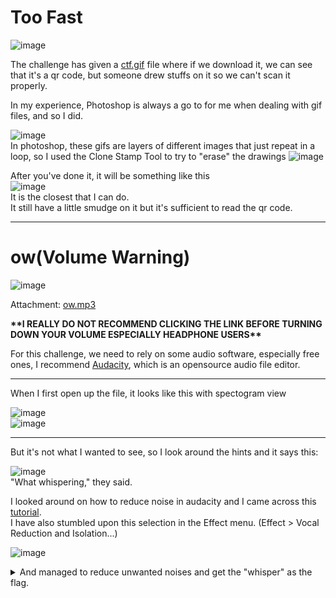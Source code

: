 # Too Fast

![image](https://github.com/m4karoni/CTF/assets/70287409/2ebd127e-fcce-484b-bc0e-a42bbd78eea3)

The challenge has given a [ctf.gif](https://github.com/m4karoni/CTF/assets/70287409/618d6c5a-c714-45f3-9ff2-d74319e1f030) file where if we download it, we can see that it's a qr code, but someone drew stuffs on it so we can't scan it properly.
  
In my experience, Photoshop is always a go to for me when dealing with gif files, and so I did.
  
![image](https://github.com/m4karoni/CTF/assets/70287409/330bf31b-7bbe-4519-80bc-53ee1764cc1c)  
In photoshop, these gifs are layers of different images that just repeat in a loop, so I used the Clone Stamp Tool to try to "erase" the drawings
![image](https://github.com/m4karoni/CTF/assets/70287409/a38fbd42-5d31-4c7c-b4b4-052646f95ae8)
  
After you've done it, it will be something like this  
![image](https://github.com/m4karoni/CTF/assets/70287409/9acb10aa-c0ee-4c04-ad9c-f559b63f63a9)  
It is the closest that I can do.  
It still have a little smudge on it but it's sufficient to read the qr code.
  
<hr>  
  
# ow(Volume Warning)
  
![image](https://github.com/m4karoni/CTF/assets/70287409/ac707c2a-d93b-4810-aa84-9e7eca6eae5e)


Attachment: [ow.mp3](https://github.com/m4karoni/CTF/assets/70287409/aa7a8025-0219-4283-8e7a-79784962143b)  
  
**\*\*I REALLY DO NOT RECOMMEND CLICKING THE LINK BEFORE TURNING DOWN YOUR VOLUME ESPECIALLY HEADPHONE USERS\*\***  
  
For this challenge, we need to rely on some audio software, especially free ones, I recommend [Audacity](https://www.audacityteam.org/), which is an opensource audio file editor.  
  
<hr>  
When I first open up the file, it looks like this with spectogram view  

![image](https://github.com/m4karoni/CTF/assets/70287409/09570747-533a-4c57-ac04-fd0f998d45ec)  
![image](https://github.com/m4karoni/CTF/assets/70287409/75f5cd86-1105-4f5c-b51c-808c62ff64e8)  
<hr>  
But it's not what I wanted to see, so I look around the hints and it says this:  

![image](https://github.com/m4karoni/CTF/assets/70287409/dbde982a-e9cb-4590-963f-b22201695d4d)  
"What whispering," they said.  
  
I looked around on how to reduce noise in audacity and I came across this [tutorial](https://www.youtube.com/watch?v=Eyqgu4N9rho&pp=ygUraG93IHRvIGRlbGV0ZSBzcGVjaWZpYyBzcGVjdHJ1bSBpbiBhdWRhY2l0eQ%3D%3D).  
I have also stumbled upon this selection in the Effect menu. (Effect > Vocal Reduction and Isolation...)  

![image](https://github.com/m4karoni/CTF/assets/70287409/e1f87533-3963-44ad-b974-0b79cb4a7790)
   
<details>
  <summary>And managed to reduce unwanted noises and get the "whisper" as the flag.</summary>
  Flag: bcactf{n01s3_f4s2ph6}  
</details>

